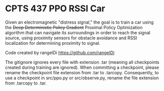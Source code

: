 # CPTS 437 PPO RSSI Car
Given an electromagnetic "distress signal," the goal is to train a car using the ~~Deep Deterministic Policy Gradient~~ Proximal Policy Optimization algorithm that can navigate its surroundings in order to reach the signal source, using proximity sensors for obstacle avoidance and RSSI localization for determining proximity to signal.

Code created by rangelDi
https://github.com/rangelDi

The gitignore ignores every file with extension .tar (meaning all checkpoints created during training are ignored). When committing a checkpoint, please rename the checkpoint file extension from .tar to .tarcopy. Consequently, to use a checkpoint in src/ppo.py or src/observe.py, rename the file extension from .tarcopy to .tar.